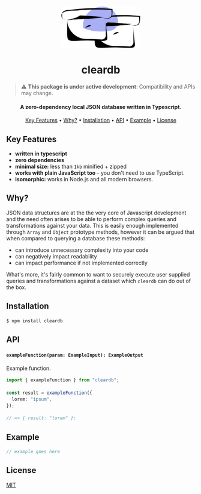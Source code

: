 <h1 align="center">
  <br>
  <a href="https://github.com/alexberriman/cleardb"><img src="./logo.svg" alt="cleardb" height="110"></a>
  <br><br>
  cleardb
  <br>
</h1>

> :warning: **This package is under active development**: Compatibility and APIs may change.

<h4 align="center">A zero-dependency local JSON database written in Typescript.</h4>

<p align="center">
  <a href="#key-features">Key Features</a> •
  <a href="#why">Why?</a> •
  <a href="#installation">Installation</a> •
  <a href="#api">API</a> •
  <a href="#example">Example</a> •
  <a href="#license">License</a>
</p>

## Key Features

- **written in typescript**
- **zero dependencies**
- **minimal size:** less than `1kb` minified + zipped
- **works with plain JavaScript too** - you don't need to use TypeScript.
- **isomorphic:** works in Node.js and all modern browsers.

## Why?

JSON data structures are at the the very core of Javascript development and the need often arises to be able to perform complex queries and transformations against your data. This is easily enough implemented through `Array` and `Object` prototype methods, however it can be argued that when compared to querying a database these methods:

- can introduce unnecessary complexity into your code
- can negatively impact readability
- can impact performance if not implemented correctly

What's more, it's fairly common to want to securely execute user supplied queries and transformations against a dataset which `cleardb` can do out of the box.

## Installation

```bash
$ npm install cleardb
```

## API

#### `exampleFunction(param: ExampleInput): ExampleOutput`

Example function.

```ts
import { exampleFunction } from "cleardb";

const result = exampleFunction({
  lorem: "ipsum",
});

// => { result: "lorem" };
```

## Example

```ts
// example goes here
```

## License

[MIT](https://tldrlegal.com/license/mit-license)
